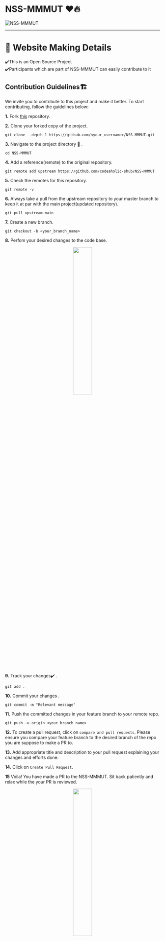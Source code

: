 # NSS-MMMUT ❤️🔥
![NSS-MMMUT](https://socialify.git.ci/codeaholic-shub/NSS-MMMUT/image?description=1&descriptionEditable=Not%20Me%20But%20You%20!&font=Bitter&forks=1&issues=1&logo=https%3A%2F%2Fraw.githubusercontent.com%2Fcodeaholic-shub%2FNSS-MMMUT%2Fmaster%2Fimages%2Flogo.jpeg&owner=1&pattern=Charlie%20Brown&pulls=1&stargazers=1&theme=Dark)

<hr>

<h1>🎯 Website Making Details </h1>

✔️This is an Open Source Project <br>
✔️Participants which are part of NSS-MMMUT can easily contribute to it <br>

## Contribution Guidelines🏗

 We invite you to contribute to this project and make it better.
To start contributing, follow the guidelines below:

**1.** Fork [this](https://github.com/codeaholic-shub/NSS-MMMUT) repository.

**2.** Clone your forked copy of the project.

```
git clone --depth 1 https://github.com/<your_username>/NSS-MMMUT.git
```

**3.** Navigate to the project directory :file_folder: .

```
cd NSS-MMMUT

```

**4.** Add a reference(remote) to the original repository.

```
git remote add upstream https://github.com/codeaholic-shub/NSS-MMMUT
```

**5.** Check the remotes for this repository.

```
git remote -v
```

**6.** Always take a pull from the upstream repository to your master branch to keep it at par with the main project(updated repository).

```
git pull upstream main
```

**7.** Create a new branch.

```
git checkout -b <your_branch_name>
```

**8.** Perfom your desired changes to the code base.

<p align="center"><img width=35% src="https://media2.giphy.com/media/L1R1tvI9svkIWwpVYr/giphy.gif?cid=ecf05e47pzi2rpig0vc8pjusra8hiai1b91zgiywvbubu9vu&rid=giphy.gif"></p>

**9.** Track your changes:heavy_check_mark: .

```
git add .
```

**10.** Commit your changes .

```
git commit -m "Relevant message"
```

**11.** Push the committed changes in your feature branch to your remote repo.

```
git push -u origin <your_branch_name>
```

**12.** To create a pull request, click on `compare and pull requests`. Please ensure you compare your feature branch to the desired branch of the repo you are suppose to make a PR to.

**13.** Add appropriate title and description to your pull request explaining your changes and efforts done.

**14.** Click on `Create Pull Request`.

**15** Voila! You have made a PR to the NSS-MMMUT. Sit back patiently and relax while the your PR is reviewed.

<p align="center"><img src="https://media.giphy.com/media/5mCQOcUfywmyI/giphy.gif" width=35%></p>

In case of any help, please free to contact [us](shubhankar.poddar789@gmail.com) via email !


 <h1 align=center> Project Admin ❤️ </h1>
<p align="center">

<table>
  <tbody><tr>
    <td align="center"><a href="https://github.com/codeaholic-shub"><img alt="" src="https://avatars.githubusercontent.com/codeaholic-shub" width="130px;"><br><sub><b> Shubhankar Poddar </b></sub></a><br><a href="https://github.com/codeaholic-shub/NSS-MMMUT/commits?author=codeaholic-shub" title="Code">💻 </a></td> </a></td>
 <td align="center"><a href="https://github.com/JyotiKumari2"><img alt="" src="https://avatars.githubusercontent.com/JyotiKumari2" width="130px;"><br><sub><b> Jyoti Kumari </b></sub></a><br><a href="https://github.com/JyotiKumari2/NSS-MMMUT/commits?author=JyotiKumari2" title="Code">💻 </a></td> </a></td>
</tbody></table>








<h2 align=center> ✨ Contributors </h2>

Thanks go to these **Wonderful People** 👨🏻‍💻: 🚀 **Contributions** of any kind are welcome!
<table>
  <tbody><tr>
 <td align="center"><a href="https://github.com/codeaholic-shub"><img alt="" src="https://avatars.githubusercontent.com/codeaholic-shub" width="130px;"><br><sub><b> Shubhankar Poddar </b></sub></a><br><a href="https://github.com/codeaholic-shub/NSS-MMMUT/commits?author=codeaholic-shub" title="Code">💻 </a></td> </a></td>
 <td align="center"><a href="https://github.com/JyotiKumari2"><img alt="" src="https://avatars.githubusercontent.com/JyotiKumari2" width="130px;"><br><sub><b> Jyoti Kumari </b></sub></a><br><a href="https://github.com/JyotiKumari2/NSS-MMMUT/commits?author=JyotiKumari2" title="Code">💻 </a></td> </a></td>
 <td align="center"><a href="https://github.com/ashumsd7"><img alt="" src="https://avatars.githubusercontent.com/ashumsd7" width="130px;"><br><sub><b> Aashutosh Anand Tiwari </b></sub></a><br><a href="https://github.com/ashumsd7/NSS-MMMUT/commits?author=ashumsd7" title="Code">💻 </a></td> </a></td>
 <td align="center"><a href="https://github.com/altyon-get"><img alt="" src="https://avatars.githubusercontent.com/altyon-get" width="130px;"><br><sub><b> Altyon-Get </b></sub></a><br><a href="https://github.com/altyon-get/NSS-MMMUT/commits?author=altyon-get" title="Code">💻 </a></td> </a></td>
 <td align="center"><a href="https://github.com/aniketchaurasia"><img alt="" src="https://avatars.githubusercontent.com/aniketchaurasia" width="130px;"><br><sub><b> Aniket Chaurasia </b></sub></a><br><a href="https://github.com/aniketchaurasia/NSS-MMMUT/commits?author=aniketchaurasia" title="Code">💻 </a></td> </a></td>
  <td align="center"><a href="https://github.com/arpit456jain"><img alt="" src="https://avatars.githubusercontent.com/arpit456jain" width="130px;"><br><sub><b> Arpit Jain </b></sub></a><br><a href="https://github.com/arpit456jain/NSS-MMMUT/commits?author=arpit456jain" title="Code">💻 </a></td> </a></td>
  <td align="center"><a href="https://github.com/connectnitesh"><img alt="" src="https://avatars.githubusercontent.com/connectnitesh" width="130px;"><br><sub><b> Nitesh Rawat  </b></sub></a><br><a href="https://github.com/connectnitesh/NSS-MMMUT/commits?author=connectnitesh" title="Code">💻 </a></td> </a></td>
  
</tbody></table>

# Connect Us On 🤝:
<p align="center">
  <a href="https://www.instagram.com/nss_mmmut/">
    <img src="https://img.shields.io/badge/Instagram-E4405F?style=for-the-badge&logo=instagram&logoColor=white">
  </a>
<a href="https://www.facebook.com/nssmmmutgkp/">
    <img src="https://img.shields.io/badge/Facebook-1877F2?style=for-the-badge&logo=facebook&logoColor=white">
  </a>
<a href="https://chat.whatsapp.com/L4K1EGQqzaj8HKT3asGbNA">
    <img src="https://img.shields.io/badge/-Whatsapp-2EC866?style=for-the-badge&logo=whatsapp&logoColor=white">
  </a>
<a href="https://t.me/joinchat/TZMqcZzqtCfJbP0v">
    <img src="https://img.shields.io/badge/Telegram-1DA1F2?style=for-the-badge&logo=telegram&logoColor=white">
  </a>

<hr>

<h1 align=center>Happy Contributing 👨‍💻 </h1>

